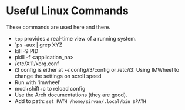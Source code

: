 # Useful Linux Commands
These commands are used here and there.
- `top` provides a real-time view of a running system.
- `ps -aux | grep XYZ
- kill -9 PID
- pkill -f <application_na>
- /etc/X11/xorg.conf
- i3 config is either at ~/.config/i3/config or /etc/i3:
Using IMWheel to change the settings on scroll speed
- Run with 'imwheel'
- mod+shift+c to reload config
- Use the Arch documentations (they are good).
- Add to path: `set PATH /home/sirvan/.local/bin $PATH`
